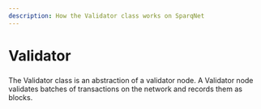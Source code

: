 ```yaml
---
description: How the Validator class works on SparqNet
---
```


# Validator

###

The Validator class is an abstraction of a validator node. A Validator node validates batches of transactions on the network and records them as blocks.
